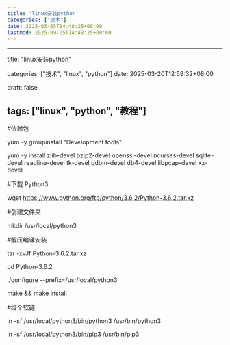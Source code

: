 ```yaml
---
title: 'linux安装python'
categories: ["技术"]
date: 2025-03-05T14:48:25+00:00
lastmod: 2025-09-05T14:48:25+00:00
---
```

---

title: "linux安装python"

categories: ["技术",  "linux", "python"]
date: 2025-03-20T12:59:32+08:00

draft: false

tags: ["linux", "python", "教程"]
---------------------------------

#依赖包

yum -y groupinstall "Development tools"

yum -y install zlib-devel bzip2-devel openssl-devel ncurses-devel sqlite-devel readline-devel tk-devel gdbm-devel db4-devel libpcap-devel xz-devel

#下载 Python3

wget https://www.python.org/ftp/python/3.6.2/Python-3.6.2.tar.xz

#创建文件夹

mkdir /usr/local/python3

#解压编译安装

tar -xvJf  Python-3.6.2.tar.xz

cd Python-3.6.2

./configure --prefix=/usr/local/python3

make && make install

#给个软链

ln -sf /usr/local/python3/bin/python3 /usr/bin/python3

ln -sf /usr/local/python3/bin/pip3 /usr/bin/pip3
